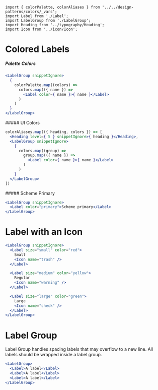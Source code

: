 ```imports
import { colorPalette, colorAliases } from '../../design-patterns/colors/_vars';
import Label from './Label';
import LabelGroup from './LabelGroup';
import Heading from '../typography/Heading';
import Icon from '../icon/Icon';
```


# Colored Labels

##### Palette Colors

```jsx
<LabelGroup snippetIgnore>
  {
    colorPalette.map((colors) =>
      colors.map(({ name }) =>
        <Label color={ name }>{ name }</Label>
      )
    )
  }
</LabelGroup>
```

##### UI Colors

```jsx
colorAliases.map(({ heading, colors }) => [
  <Heading level={ 5 } snippetIgnore>{ heading }</Heading>,
  <LabelGroup snippetIgnore>
    {
      colors.map((group) => 
        group.map(({ name }) => 
          <Label color={ name }>{ name }</Label>
        )
      )
    }
  </LabelGroup>
])
```

##### Scheme Primary

```jsx
<LabelGroup snippetIgnore>
  <Label color="primary">Scheme primary</Label>
</LabelGroup>
```


# Label with an Icon
```jsx
<LabelGroup snippetIgnore>
  <Label size="small" color="red">
    Small
    <Icon name="trash" />
  </Label>

  <Label size="medium" color="yellow">
    Regular
    <Icon name="warning" />
  </Label>

  <Label size="large" color="green">
    Large
    <Icon name="check" />
  </Label>
</LabelGroup>
```


# Label Group

Label Group handles spacing labels that may overflow to a new line. All labels should be wrapped inside a label group.

```jsx
<LabelGroup>
  <Label>A label</Label>
  <Label>A label</Label>
  <Label>A label</Label>
</LabelGroup>
```
